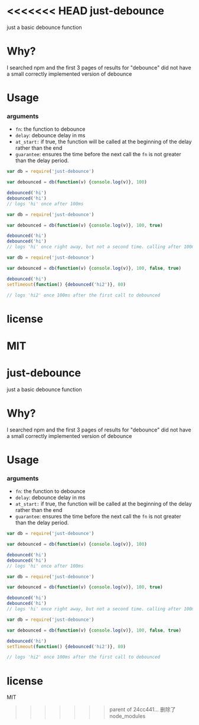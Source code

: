 <<<<<<< HEAD
just-debounce
=============

just a basic debounce function

# Why?
I searched npm and the first 3 pages of results for "debounce" did not have a
small correctly implemented version of debounce

# Usage

### arguments
* `fn`: the function to debounce
* `delay`: debounce delay in ms
* `at_start:` if true, the function will be called at the beginning of the
delay rather than the end
* `guarantee`: ensures the time before the next call the `fn` is not greater \
than the delay period.

```javascript
var db = require('just-debounce')

var debounced = db(function(v) {console.log(v)}, 100)

debounced('hi')
debounced('hi')
// logs 'hi' once after 100ms
```

```javascript
var db = require('just-debounce')

var debounced = db(function(v) {console.log(v)}, 100, true)

debounced('hi')
debounced('hi')
// logs 'hi' once right away, but not a second time. calling after 100ms will log again
```

```javascript
var db = require('just-debounce')

var debounced = db(function(v) {console.log(v)}, 100, false, true)

debounced('hi')
setTimeout(function() {debounced('hi2')}, 80)

// logs 'hi2' once 100ms after the first call to debounced
```

# license

MIT
=======
just-debounce
=============

just a basic debounce function

# Why?
I searched npm and the first 3 pages of results for "debounce" did not have a
small correctly implemented version of debounce

# Usage

### arguments
* `fn`: the function to debounce
* `delay`: debounce delay in ms
* `at_start:` if true, the function will be called at the beginning of the
delay rather than the end
* `guarantee`: ensures the time before the next call the `fn` is not greater \
than the delay period.

```javascript
var db = require('just-debounce')

var debounced = db(function(v) {console.log(v)}, 100)

debounced('hi')
debounced('hi')
// logs 'hi' once after 100ms
```

```javascript
var db = require('just-debounce')

var debounced = db(function(v) {console.log(v)}, 100, true)

debounced('hi')
debounced('hi')
// logs 'hi' once right away, but not a second time. calling after 100ms will log again
```

```javascript
var db = require('just-debounce')

var debounced = db(function(v) {console.log(v)}, 100, false, true)

debounced('hi')
setTimeout(function() {debounced('hi2')}, 80)

// logs 'hi2' once 100ms after the first call to debounced
```

# license

MIT
>>>>>>> parent of 24cc441... 删除了node_modules
